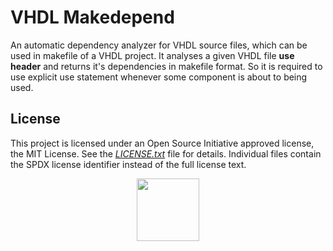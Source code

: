 # VHDL Makedepend
An automatic dependency analyzer for VHDL source files, which can be used in makefile of a VHDL project. It analyses a given VHDL file **use header** and returns it's dependencies in makefile format. So it is required to use explicit use statement whenever some component is about to being used.

## License

This project is licensed under an Open Source Initiative approved license, the MIT License. See the [*LICENSE.txt*](LICENSE.txt) file for details. Individual files contain the SPDX license identifier instead of the full license text.

<p align="center">
  <a href="http://opensource.org/">
    <img src="https://opensource.org/files/osi_logo_bold_300X400_90ppi.png" width="100">
  </a>
</p>
